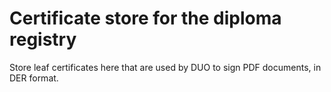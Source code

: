 # Certificate store for the diploma registry

Store leaf certificates here that are used by DUO to sign PDF documents, in DER
format.
